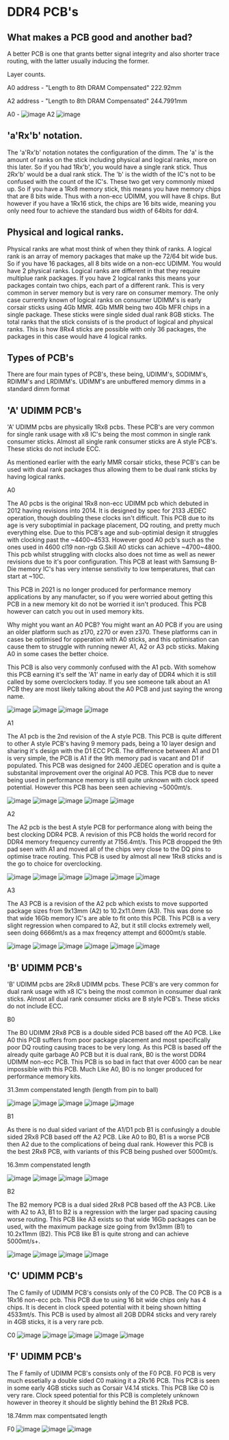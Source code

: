 # DDR4 PCB's


## What makes a PCB good and another bad?
A better PCB is one that grants better signal integrity and also shorter trace routing, with the latter usually inducing the former.

Layer counts.

A0 address - "Length to 8th DRAM Compensated" 222.92mm

A2 address - "Length to 8th DRAM Compensated" 244.7991mm

A0 - 
![image](https://user-images.githubusercontent.com/77159913/114537569-b410eb80-9c95-11eb-89d4-28937963172a.png)
A2
![image](https://user-images.githubusercontent.com/77159913/114536732-b45cb700-9c94-11eb-8069-01aeb929b374.png)

## 'a'Rx'b' notation.

The 'a'Rx'b' notation notates the configuration of the dimm. 
The 'a' is the amount of ranks on the stick including physical and logical ranks, more on this later. So if you had 1Rx'b', you would have a single rank stick. Thus 2Rx'b' would be a dual rank stick.
The 'b' is the width of the IC's not to be confused with the count of the IC's. These two get very commonly mixed up. So if you have a 1Rx8 memory stick, this means you have memory chips that are 8 bits wide. Thus with a non-ecc UDIMM, you will have 8 chips. But however if you have a 1Rx16 stick, the chips are 16 bits wide, meaning you only need four to achieve the standard bus width of 64bits for ddr4.

## Physical and logical ranks.

Physical ranks are what most think of when they think of ranks. A logical rank is an array of memory packages that make up the 72/64 bit wide bus. So if you have 16 packages, all 8 bits wide on a non-ecc UDIMM. You would have 2 physical ranks.
Logical ranks are different in that they require multiplue rank packages. If you have 2 logical ranks this means your packages contain two chips, each part of a different rank. This is very common in server memory but is very rare on consumer memory. The only case currently known of logical ranks on consumer UDIMM's is early corsair sticks using 4Gb MMR. 4Gb MMR being two 4Gb MFR chips in a single package. These sticks were single sided dual rank 8GB sticks.
The total ranks that the stick consists of is the product of logical and physical ranks. This is how 8Rx4 sticks are possible with only 36 packages, the packages in this case would have 4 logical ranks.

## Types of PCB's

There are four main types of PCB's, these being, UDIMM's, SODIMM's, RDIMM's and LRDIMM's.
UDIMM's are unbuffered memory dimms in a standard dimm format 


## 'A' UDIMM PCB's

'A' UDIMM pcbs are physically 1Rx8 pcbs. These PCB's are very common for single rank usage with x8 IC's being the most common in single rank consumer sticks.
Almost all single rank consumer sticks are A style PCB's.
These sticks do not include ECC.

As mentioned earlier with the early MMR corsair sticks, these PCB's can be used with dual rank packages thus allowing them to be dual rank sticks by having logical ranks.

A0

The A0 pcbs is the original 1Rx8 non-ecc UDIMM pcb which debuted in 2012 having revisions into 2014. It is designed by spec for 2133 JEDEC operation, though doubling these clocks isn't difficult. This PCB due to its age is very suboptimial in package placement, DQ routing, and pretty much everything else. Due to this PCB's age and sub-optimial design it struggles with clocking past the ~4400~4533. However good A0 pcb's such as the ones used in 4600 cl19 non-rgb G.Skill A0 sticks can achieve ~4700~4800. This pcb whilst struggling with clocks also does not time as well as newer revisions due to it's poor configuration. This PCB at least with Samsung B-Die memory IC's has very intense senstivity to low temperatures, that can start at ~10C.

This PCB in 2021 is no longer produced for performance memory applications by any manufacter, so if you were worried about getting this PCB in a new memory kit do not be worried it isn't produced. This PCB however can catch you out in used memory kits.

Why might you want an A0 PCB?
You might want an A0 PCB if you are using an older platform such as z170, z270 or even z370. These platforms can in cases be optimised for opperation with A0 sticks, and this optimisation can cause them to struggle with running newer A1, A2 or A3 pcb sticks. Making A0 in some cases the better choice.

This PCB is also very commonly confused with the A1 pcb. With somehow this PCB earning it's self the 'A1' name in early day of DDR4 which it is still called by some overclockers today. If you see someone talk about an A1 PCB they are most likely talking about the A0 PCB and just saying the wrong name. 

![image](https://user-images.githubusercontent.com/77159913/114346201-68cbdf80-9ba6-11eb-8985-65841729db4b.png)
![image](https://user-images.githubusercontent.com/77159913/114346554-06271380-9ba7-11eb-8553-1418d17721a4.png)
![image](https://user-images.githubusercontent.com/77159913/114346623-2060f180-9ba7-11eb-9ef1-0caea372a73d.png)
![image](https://user-images.githubusercontent.com/77159913/114346723-44243780-9ba7-11eb-9810-cb6c3050640a.png)

A1

The A1 pcb is the 2nd revision of the A style PCB. This PCB is quite different to other A style PCB's having 9 memory pads, being a 10 layer design and sharing it's design with the D1 ECC PCB. The difference between A1 and D1 is very simple, the PCB is A1 if the 9th memory pad is vacant and D1 if populated. This PCB was designed for 2400 JEDEC operation and is quite a substanital improvement over the original A0 PCB. This PCB due to never being used in performance memory is still quite unknown with clock speed potential. However this PCB has been seen achieving ~5000mt/s.


![image](https://user-images.githubusercontent.com/77159913/114347819-eee92580-9ba8-11eb-819b-9e8b3bceaf14.png)
![image](https://user-images.githubusercontent.com/77159913/114347832-f7416080-9ba8-11eb-974e-571f0dfc2903.png)
![image](https://user-images.githubusercontent.com/77159913/114347842-fb6d7e00-9ba8-11eb-9422-6b0a0ed5b63d.png)
![image](https://user-images.githubusercontent.com/77159913/114347881-0e804e00-9ba9-11eb-9254-4bf328377664.png)
![image](https://user-images.githubusercontent.com/77159913/114349571-7172e480-9bab-11eb-9927-bc3265979ef8.png)

A2

The A2 pcb is the best A style PCB for performance along with being the best clocking DDR4 PCB. A revision of this PCB holds the world record for DDR4 memory frequency currently at 7156.4mt/s. This PCB dropped the 9th pad seen with A1 and moved all of the chips very close to the DQ pins to optimise trace routing. This PCB is used by almost all new 1Rx8 sticks and is the go to choice for overclocking.

![image](https://user-images.githubusercontent.com/77159913/114348234-9a927580-9ba9-11eb-83a7-5192610e537a.png)
![image](https://user-images.githubusercontent.com/77159913/114348209-92d2d100-9ba9-11eb-8b9d-fc38618caee1.png)
![image](https://user-images.githubusercontent.com/77159913/114348177-89e1ff80-9ba9-11eb-815f-24fc93ba1a7d.png)
![image](https://user-images.githubusercontent.com/77159913/114348247-9fefc000-9ba9-11eb-8eba-233aa819d3f6.png)
![image](https://user-images.githubusercontent.com/77159913/114348265-a54d0a80-9ba9-11eb-83c9-48b0d5967556.png)
![image](https://user-images.githubusercontent.com/77159913/114349498-57d19d00-9bab-11eb-9046-9e7b0dbd390e.png)

A3

The A3 PCB is a revision of the A2 pcb which exists to move supported package sizes from 9x13mm (A2) to 10.2x11.0mm (A3). This was done so that wide 16Gb memory IC's are able to fit onto this PCB. This PCB is a very slight regression when compared to A2, but it still clocks extremely well, seen doing 6666mt/s as a max freqency attempt and 6000mt/s stable. 

![image](https://user-images.githubusercontent.com/77159913/114348319-b4cc5380-9ba9-11eb-8971-c74063208030.png)
![image](https://user-images.githubusercontent.com/77159913/114348335-bac23480-9ba9-11eb-993c-fecaaba798fa.png)
![image](https://user-images.githubusercontent.com/77159913/114348353-c0b81580-9ba9-11eb-8d77-a35b5f88b7ab.png)
![image](https://user-images.githubusercontent.com/77159913/114348393-cdd50480-9ba9-11eb-898c-bd166ce77bc1.png)
![image](https://user-images.githubusercontent.com/77159913/114348421-d6c5d600-9ba9-11eb-8c56-737cb77de3c2.png)
![image](https://user-images.githubusercontent.com/77159913/114349162-e4c82680-9baa-11eb-936c-1ed12d917b88.png)


## 'B' UDIMM PCB's

'B' UDIMM pcbs are 2Rx8 UDIMM pcbs. These PCB's are very common for dual rank usage with x8 IC's being the most common in consumer dual rank sticks.
Almost all dual rank consumer sticks are B style PCB's.
These sticks do not include ECC.

B0 

The B0 UDIMM 2Rx8 PCB is a double sided PCB based off the A0 PCB. Like A0 this PCB suffers from poor package placement and most specifically poor DQ routing causing traces to be very long. As this PCB is based off the already quite garbage A0 PCB but it is dual rank, B0 is the worst DDR4 UDIMM non-ecc PCB. This PCB is so bad in fact that over 4000 can be near impossible with this PCB. Much Like A0, B0 is no longer produced for performance memory kits.

31.3mm compenstated length (length from pin to ball)

![image](https://user-images.githubusercontent.com/77159913/114349744-a4b57380-9bab-11eb-9fd7-db31303b91e3.png)
![image](https://user-images.githubusercontent.com/77159913/114349912-d8909900-9bab-11eb-99c4-263850be89ab.png)
![image](https://user-images.githubusercontent.com/77159913/114349943-e3e3c480-9bab-11eb-981d-fa72df5b7c76.png)
![image](https://user-images.githubusercontent.com/77159913/114505882-5ddf8080-9c74-11eb-87ab-2b93f5bbfeaa.png)
![image](https://user-images.githubusercontent.com/77159913/114505894-646df800-9c74-11eb-978d-c123d7648754.png)


B1

As there is no dual sided variant of the A1/D1 pcb B1 is confusingly a double sided 2Rx8 PCB based off the A2 PCB. Like A0 to B0, B1 is a worse PCB then A2 due to the complications of being dual rank. However this PCB is the best 2Rx8 PCB, with variants of this PCB being pushed over 5000mt/s.

16.3mm compenstated length

![image](https://user-images.githubusercontent.com/77159913/114504429-34bdf080-9c72-11eb-822b-7502938afcb4.png)
![image](https://user-images.githubusercontent.com/77159913/114504531-56b77300-9c72-11eb-8d72-6d06630e5b08.png)
![image](https://user-images.githubusercontent.com/77159913/114504538-5b7c2700-9c72-11eb-9541-5a16a74ffdf8.png)
![image](https://user-images.githubusercontent.com/77159913/114504557-62a33500-9c72-11eb-8e60-5c6d22cb2736.png)

B2

The B2 memory PCB is a dual sided 2Rx8 PCB based off the A3 PCB. Like with A2 to A3, B1 to B2 is a regression with the larger pad spacing causing worse routing. This PCB like A3 exists so that wide 16Gb packages can be used, with the maximum package size going from 9x13mm (B1) to 10.2x11mm (B2). This PCB like B1 is quite strong and can achieve 5000mt/s+.

![image](https://user-images.githubusercontent.com/77159913/114504667-92ead380-9c72-11eb-94cd-a65792c7ff78.png)
![image](https://user-images.githubusercontent.com/77159913/114504687-9b430e80-9c72-11eb-8ac4-0592103534b9.png)
![image](https://user-images.githubusercontent.com/77159913/114504710-a26a1c80-9c72-11eb-9eb7-e44b29a71425.png)
![image](https://user-images.githubusercontent.com/77159913/114504768-b746b000-9c72-11eb-8e6d-3408c5dabd32.png)


## 'C' UDIMM PCB's

The C family of UDIMM PCB's consists only of the C0 PCB. The C0 PCB is a 1Rx16 non-ecc pcb. This PCB due to using 16 bit wide chips only has 4 chips. It is decent in clock speed potential with it being shown hitting 4533mt/s. This PCB is used by almost all 2GB DDR4 sticks and very rarely in 4GB sticks, it is a very rare pcb.

C0
![image](https://user-images.githubusercontent.com/77159913/114504916-f1b04d00-9c72-11eb-8956-9c62689d29f6.png)
![image](https://user-images.githubusercontent.com/77159913/114504955-fd037880-9c72-11eb-9945-da07ef8f044d.png)
![image](https://user-images.githubusercontent.com/77159913/114504973-02f95980-9c73-11eb-99f1-644ee63a952e.png)
![image](https://user-images.githubusercontent.com/77159913/114504977-068ce080-9c73-11eb-83db-1974c59871c3.png)
![image](https://user-images.githubusercontent.com/77159913/114505003-11477580-9c73-11eb-87f1-2b8f96819ea1.png)


## 'F' UDIMM PCB's

The F family of UDIMM PCB's consists only of the F0 PCB. F0 PCB is very much essetially a double sided C0 making it a 2Rx16 PCB. This PCB is seen in some early 4GB sticks such as Corsair V4.14 sticks. This PCB like C0 is very rare. Clock speed potential for this PCB is completely unknown however in theorey it should be slightly behind the B1 2Rx8 PCB.

18.74mm max compentsated length

F0
![image](https://user-images.githubusercontent.com/77159913/114505135-45bb3180-9c73-11eb-8ecc-935cb200fcea.png)
![image](https://user-images.githubusercontent.com/77159913/114505170-510e5d00-9c73-11eb-9abe-a02d687372eb.png)
![image](https://user-images.githubusercontent.com/77159913/114505290-7ef3a180-9c73-11eb-965c-4e58bb1bd446.png)



